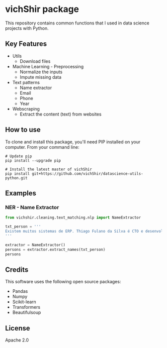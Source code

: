 # vichShir package
This repository contains common functions that I used in data science projects with Python.



## Key Features
- Utils
  - Download files
- Machine Learning - Preprocessing
  - Normalize the inputs
  - Impute missing data
- Text patterns
  - Name extractor
  - Email
  - Phone
  - Year
- Webscraping
  - Extract the content (text) from websites



## How to use
To clone and install this package, you'll need PIP installed on your computer. From your command line:
```shell
# Update pip
pip install --upgrade pip

# Install the latest master of vichShir
pip install git+https://github.com/vichShir/datascience-utils-python.git
```



## Examples

### NER - Name Extractor

```python
from vichshir.cleaning.text_matching.nlp import NameExtractor

txt_person = '''
Existem muitos sistemas de ERP. Thiago Fulano da Silva é CTO e desenvolvedor de um poderoso sistema de ERP, também coordena uma equipe, João Sicrano da Costa e Pedro Beltrano.
'''

extractor = NameExtractor()
persons = extractor.extract_names(txt_person)
persons
```



## Credits
This software uses the following open source packages:
- Pandas
- Numpy
- Scikit-learn
- Transformers
- Beautifulsoup



## License
Apache 2.0
